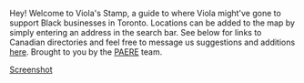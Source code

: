 Hey! Welcome to Viola's Stamp, a guide to where Viola might've gone to support Black businesses in Toronto. 
Locations can be added to the map by simply entering an address in the search bar. See below for links to 
Canadian directories and feel free to message us suggestions and additions <a href="https://www.mypaere.com/contact-us">here</a>. 
Brought to you by the <a href="https://www.mypaere.com"> PAERE</a> team.

<a href="voilascreenshot">Screenshot</a>

